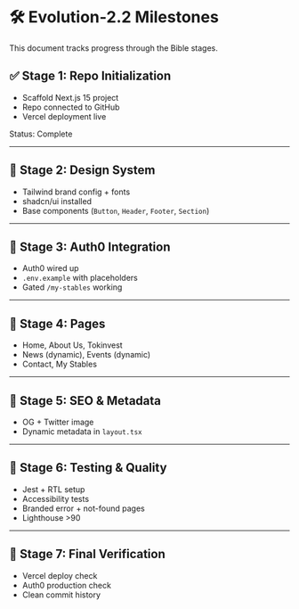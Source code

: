 # 🛠 Evolution-2.2 Milestones

This document tracks progress through the Bible stages.

## ✅ Stage 1: Repo Initialization
- Scaffold Next.js 15 project
- Repo connected to GitHub
- Vercel deployment live

Status: Complete

---

## 🔲 Stage 2: Design System
- Tailwind brand config + fonts
- shadcn/ui installed
- Base components (`Button`, `Header`, `Footer`, `Section`)

---

## 🔲 Stage 3: Auth0 Integration
- Auth0 wired up
- `.env.example` with placeholders
- Gated `/my-stables` working

---

## 🔲 Stage 4: Pages
- Home, About Us, Tokinvest
- News (dynamic), Events (dynamic)
- Contact, My Stables

---

## 🔲 Stage 5: SEO & Metadata
- OG + Twitter image
- Dynamic metadata in `layout.tsx`

---

## 🔲 Stage 6: Testing & Quality
- Jest + RTL setup
- Accessibility tests
- Branded error + not-found pages
- Lighthouse >90

---

## 🔲 Stage 7: Final Verification
- Vercel deploy check
- Auth0 production check
- Clean commit history
